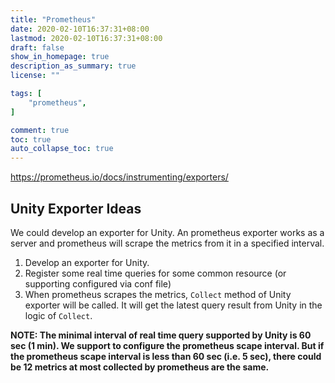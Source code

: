 ```yaml
---
title: "Prometheus"
date: 2020-02-10T16:37:31+08:00
lastmod: 2020-02-10T16:37:31+08:00
draft: false
show_in_homepage: true
description_as_summary: true
license: ""

tags: [
    "prometheus",
]

comment: true
toc: true
auto_collapse_toc: true
---
```


https://prometheus.io/docs/instrumenting/exporters/

## Unity Exporter Ideas

We could develop an exporter for Unity. An prometheus exporter works as a server and prometheus will scrape the metrics from it in a specified interval.

1. Develop an exporter for Unity. 
2. Register some real time queries for some common resource (or supporting configured via conf file)
3. When prometheus scrapes the metrics, `Collect` method of Unity exporter will be called. It will get the latest query result from Unity in the logic of `Collect`.

**NOTE: The minimal interval of real time query supported by Unity is 60 sec (1 min). We support to configure the prometheus scape interval. But if the prometheus scape interval is less than 60 sec (i.e. 5 sec), there could be 12 metrics at most collected by prometheus are the same.**
